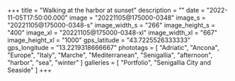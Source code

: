 +++
title = "Walking at the harbor at sunset"
description = ""
date = "2022-11-05T17:50:00.000"
image = "20221105@175000-0348"
image_s = "20221105@175000-0348-s"
image_width_s = "266"
image_height_s = "400"
image_xl = "20221105@175000-0348-xl"
image_width_xl = "667"
image_height_xl = "1000"
gps_latitude = "43.7225526333333"
gps_longitude = "13.2219318666667"
phototags = [ "Adriatic", "Ancona", "Europe", "Italy", "Marche", "Mediterranean", "Senigallia", "afternoon", "harbor", "sea", "winter" ]
galleries = [ "Portfolio", "Senigallia City and Seaside" ]
+++
